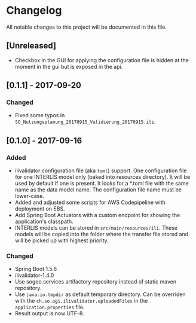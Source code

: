 # Changelog
All notable changes to this project will be documented in this file.

## [Unreleased]

- Checkbox in the GUI for applying the configuration file is hidden at the moment in the gui but is exposed in the api. 

## [0.1.1] - 2017-09-20

### Changed

- Fixed some typos in `SO_Nutzungsplanung_20170915_Validierung_20170915.ili`.

## [0.1.0] - 2017-09-16

### Added

- ilivalidator configuration file (aka `toml`) support. One configuration file for one INTERLIS model only (baked into resources directory). It will be used by default if one is present. It looks for a *.toml file with the same name as the data model name. The configuration file name must be lower-case.
- Added and adjusted some scripts for AWS Codepipeline with deployment on EBS.
- Add Spring Boot Actuators with a custom endpoint for showing the application's classpath.
- INTERLIS models can be stored in `src/main/resources/ili`. These models will be copied into the folder where the transfer file stored and will be picked up with highest priority.

### Changed

- Spring Boot 1.5.6
- ilivalidator-1.4.0
- Use sogeo.services artifactory repository instead of static maven repository.
- Use `java.io.tmpdir` as default temporary directory. Can be overriden with the `ch.so.agi.ilivalidator.uploadedFiles` in the `application.properties` file.
- Result output is now UTF-8.

